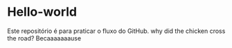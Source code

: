 # Hello-world
Este repositório é para praticar o fluxo do GitHub.
why did the chicken cross the road?
Becaaaaaaause
